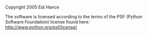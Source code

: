 Copyright 2005 Edi Hance

The software is licensed according to the terms of the PSF (Python Software Foundation) license found here: http://www.python.org/psf/license/